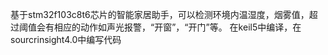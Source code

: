 基于stm32f103c8t6芯片的智能家居助手，可以检测环境内温湿度，烟雾值，超过阈值会有相应的动作如声光报警，“开窗”，“开门”等。
在keil5中编译，在sourcrinsight4.0中编写代码

